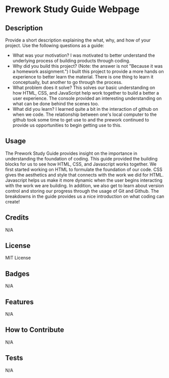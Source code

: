# Prework Study Guide Webpage

## Description

Provide a short description explaining the what, why, and how of your project. Use the following questions as a guide:

- What was your motivation? I was motivated to better understand the underlying process of building products through coding. 
- Why did you build this project? (Note: the answer is not "Because it was a homework assignment.") I built this project to provide a more hands on experience to better learn the material. There is one thing to learn it conceptually, but another to go through the process. 
- What problem does it solve? This solves our basic understanding on how HTML, CSS, and JavaScript help work together to build a better a user experience. The console provided an interesting understanding on what can be done behind the scenes too. 
- What did you learn? I learned quite a bit in the interaction of github on when we code. The relationship between one's local computer to the github took some time to get use to and the prework continued to provide us opportunities to begin getting use to this. 

## Usage

The Prework Study Guide provides insight on the importance in understanding the foundation of coding. This guide provided the building blocks for us to see how HTML, CSS, and Javascript works together. We first started working on HTML to formulate the foundation of our code. CSS gives the aesthetics and style that connects with the work we did for HTML. Javascript helps us make it more dynamic when the user begins interacting with the work we are building. In addition, we also get to learn about version control and storing our progress through the usage of Git and Github. The breakdowns in the guide provides us a nice introduction on what coding can create! 

## Credits

N/A

## License

MIT License

## Badges

N/A

## Features

N/A

## How to Contribute

N/A

## Tests

N/A